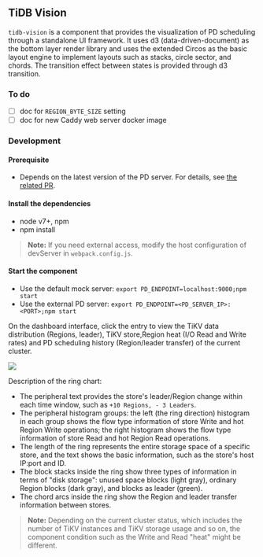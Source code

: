## TiDB Vision

`tidb-vision` is a component that provides the visualization of PD scheduling through a standalone UI framework. It uses d3 (data-driven-document) as the bottom layer render library and uses the extended Circos as the basic layout engine to implement layouts such as stacks, circle sector, and chords. The transition effect between states is provided through d3 transition.

### To do

- [ ] doc for `REGION_BYTE_SIZE` setting
- [ ] doc for new Caddy web server docker image

### Development

#### Prerequisite

- Depends on the latest version of the PD server. For details, see [the related PR](https://github.com/pingcap/pd/pull/881).

#### Install the dependencies

- node v7+, npm
- npm install

> **Note:** If you need external access, modify the host configuration of devServer in `webpack.config.js`.

#### Start the component

- Use the default mock server: `export PD_ENDPOINT=localhost:9000;npm start`
- Use the external PD server: `export PD_ENDPOINT=<PD_SERVER_IP>:<PORT>;npm start`

On the dashboard interface, click the entry to view the TiKV data distribution (Regions, leader), TiKV store,Region heat (I/O Read and Write rates) and PD scheduling history (Region/leader transfer) of the current cluster.

![](./demo.gif)

Description of the ring chart:

- The peripheral text provides the store's leader/Region change within each time window, such as `+10 Regions, - 3 Leaders`.
- The peripheral histogram groups: the left (the ring direction) histogram in each group shows the flow type information of store Write and hot Region Write operations; the right histogram shows the flow type information of store Read and hot Region Read operations.
- The length of the ring represents the entire storage space of a specific store, and the text shows the basic information, such as the store's host IP:port and ID.
- The block stacks inside the ring show three types of information in terms of "disk storage": unused space blocks (light gray), ordinary Region blocks (dark gray), and blocks as leader (green).
- The chord arcs inside the ring show the Region and leader transfer information between stores.

> **Note:** Depending on the current cluster status, which includes the number of TiKV instances and TiKV storage usage and so on, the component condition such as the Write and Read "heat" might be different.